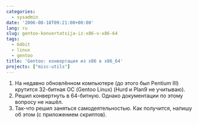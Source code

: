 ```yaml
---
categories:
  - sysadmin
date: '2006-08-18T09:21:00+00:00'
lang: ru
slug: gentoo-konvertatsija-iz-x86-v-x86-64
tags:
  - 64bit
  - linux
  - gentoo
title: 'Gentoo: конвертация из x86 в x86_64'
projects: ["misc-utils"]
---
```




1. На недавно обновлённом компьютере (до этого был Pentium III)
 крутится 32-битная ОС (Gentoo Linux) (Hurd и Plan9 не учитываю).
2. Решил конвертнуть в 64-битную. Однако документации по этому вопросу
 не нашёл.
3. Так-что решил заняться самодеятельностью. Как получится, напишу об этом (с приложением скриптов).